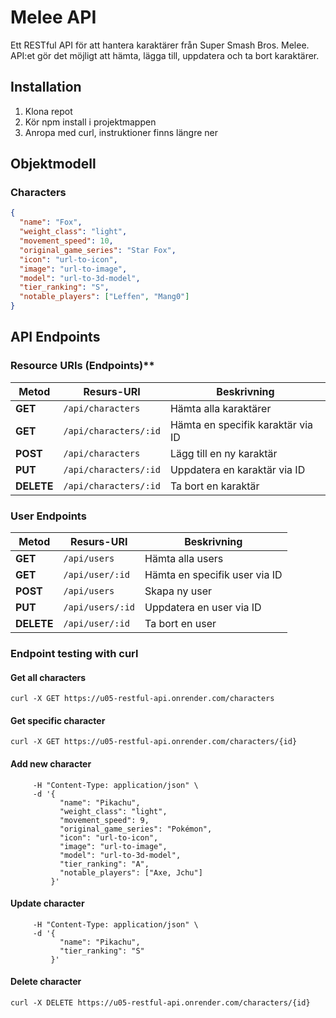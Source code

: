 
# Melee API 

Ett RESTful API för att hantera karaktärer från Super Smash Bros. Melee.  
API:et gör det möjligt att hämta, lägga till, uppdatera och ta bort karaktärer.

## Installation 
1. Klona repot  
2. Kör npm install i projektmappen 
3. Anropa med curl, instruktioner finns längre ner
## Objektmodell

### Characters

```json
{
  "name": "Fox",
  "weight_class": "light",
  "movement_speed": 10,
  "original_game_series": "Star Fox",
  "icon": "url-to-icon",
  "image": "url-to-image",
  "model": "url-to-3d-model",
  "tier_ranking": "S",
  "notable_players": ["Leffen", "Mang0"]
}
```


## API Endpoints

### Resource URIs (Endpoints)** 



| Metod  | Resurs-URI            | Beskrivning |
|--------|-----------------------|-------------|
| **GET**    | `/api/characters`        | Hämta alla karaktärer |
| **GET**    | `/api/characters/:id`    | Hämta en specifik karaktär via ID |
| **POST**   | `/api/characters`        | Lägg till en ny karaktär |
| **PUT**    | `/api/characters/:id`    | Uppdatera en karaktär via ID |
| **DELETE** | `/api/characters/:id`    | Ta bort en karaktär |

### User Endpoints

| Metod  | Resurs-URI            | Beskrivning |
|--------|-----------------------|-------------|
| **GET**    | `/api/users`      | Hämta alla users|
| **GET**    | `/api/user/:id`    | Hämta en specifik user via ID |
| **POST**   | `/api/users`        | Skapa ny user |
| **PUT**    | `/api/users/:id`    | Uppdatera en user via ID |
| **DELETE** | `/api/user/:id`    | Ta bort en user |


### Endpoint testing with curl

#### Get all characters
`curl -X GET https://u05-restful-api.onrender.com/characters` 

#### Get specific character
`curl -X GET https://u05-restful-api.onrender.com/characters/{id}`

#### Add new character 

```curl -X POST https://u05-restful-api.onrender.com/characters \
     -H "Content-Type: application/json" \
     -d '{
           "name": "Pikachu",
           "weight_class": "light",
           "movement_speed": 9,
           "original_game_series": "Pokémon",
           "icon": "url-to-icon",
           "image": "url-to-image",
           "model": "url-to-3d-model",
           "tier_ranking": "A",
           "notable_players": ["Axe, Jchu"]
         }' 
```

#### Update character 

```curl -X PUT https://u05-restful-api.onrender.com/characters/{id} \
     -H "Content-Type: application/json" \
     -d '{
           "name": "Pikachu",
           "tier_ranking": "S"
         }'
```

#### Delete character
`curl -X DELETE https://u05-restful-api.onrender.com/characters/{id}`